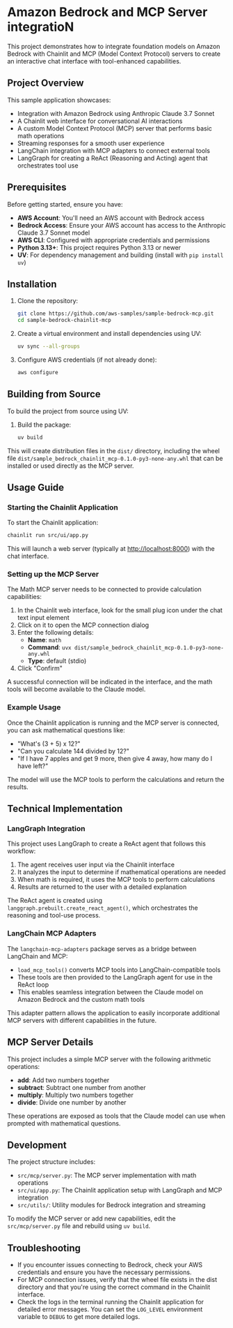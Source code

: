 # Amazon Bedrock and MCP Server integratioN

This project demonstrates how to integrate foundation models on Amazon Bedrock with Chainlit and MCP (Model Context Protocol) servers to create an interactive chat interface with tool-enhanced capabilities.

## Project Overview

This sample application showcases:

- Integration with Amazon Bedrock using Anthropic Claude 3.7 Sonnet
- A Chainlit web interface for conversational AI interactions
- A custom Model Context Protocol (MCP) server that performs basic math operations
- Streaming responses for a smooth user experience
- LangChain integration with MCP adapters to connect external tools
- LangGraph for creating a ReAct (Reasoning and Acting) agent that orchestrates tool use

## Prerequisites

Before getting started, ensure you have:

- **AWS Account**: You'll need an AWS account with Bedrock access
- **Bedrock Access**: Ensure your AWS account has access to the Anthropic Claude 3.7 Sonnet model
- **AWS CLI**: Configured with appropriate credentials and permissions
- **Python 3.13+**: This project requires Python 3.13 or newer
- **UV**: For dependency management and building (install with `pip install uv`)

## Installation

1. Clone the repository:

   ```bash
   git clone https://github.com/aws-samples/sample-bedrock-mcp.git
   cd sample-bedrock-chainlit-mcp
   ```

2. Create a virtual environment and install dependencies using UV:

   ```bash
   uv sync --all-groups
   ```

3. Configure AWS credentials (if not already done):

   ```bash
   aws configure
   ```

## Building from Source

To build the project from source using UV:

1. Build the package:

   ```bash
   uv build
   ```

This will create distribution files in the `dist/` directory, including the wheel file `dist/sample_bedrock_chainlit_mcp-0.1.0-py3-none-any.whl` that can be installed or used directly as the MCP server.

## Usage Guide

### Starting the Chainlit Application

To start the Chainlit application:

```bash
chainlit run src/ui/app.py
```

This will launch a web server (typically at <http://localhost:8000>) with the chat interface.

### Setting up the MCP Server

The Math MCP server needs to be connected to provide calculation capabilities:

1. In the Chainlit web interface, look for the small plug icon under the chat text input element
2. Click on it to open the MCP connection dialog
3. Enter the following details:
   - **Name**: `math`
   - **Command**: `uvx dist/sample_bedrock_chainlit_mcp-0.1.0-py3-none-any.whl`
   - **Type**: default (stdio)
4. Click "Confirm"

A successful connection will be indicated in the interface, and the math tools will become available to the Claude model.

### Example Usage

Once the Chainlit application is running and the MCP server is connected, you can ask mathematical questions like:

- "What's (3 + 5) x 12?"
- "Can you calculate 144 divided by 12?"
- "If I have 7 apples and get 9 more, then give 4 away, how many do I have left?"

The model will use the MCP tools to perform the calculations and return the results.

## Technical Implementation

### LangGraph Integration

This project uses LangGraph to create a ReAct agent that follows this workflow:

1. The agent receives user input via the Chainlit interface
2. It analyzes the input to determine if mathematical operations are needed
3. When math is required, it uses the MCP tools to perform calculations
4. Results are returned to the user with a detailed explanation

The ReAct agent is created using `langgraph.prebuilt.create_react_agent()`, which orchestrates the reasoning and tool-use process.

### LangChain MCP Adapters

The `langchain-mcp-adapters` package serves as a bridge between LangChain and MCP:

- `load_mcp_tools()` converts MCP tools into LangChain-compatible tools
- These tools are then provided to the LangGraph agent for use in the ReAct loop
- This enables seamless integration between the Claude model on Amazon Bedrock and the custom math tools

This adapter pattern allows the application to easily incorporate additional MCP servers with different capabilities in the future.

## MCP Server Details

This project includes a simple MCP server with the following arithmetic operations:

- **add**: Add two numbers together
- **subtract**: Subtract one number from another
- **multiply**: Multiply two numbers together
- **divide**: Divide one number by another

These operations are exposed as tools that the Claude model can use when prompted with mathematical questions.

## Development

The project structure includes:

- `src/mcp/server.py`: The MCP server implementation with math operations
- `src/ui/app.py`: The Chainlit application setup with LangGraph and MCP integration
- `src/utils/`: Utility modules for Bedrock integration and streaming

To modify the MCP server or add new capabilities, edit the `src/mcp/server.py` file and rebuild using `uv build`.

## Troubleshooting

- If you encounter issues connecting to Bedrock, check your AWS credentials and ensure you have the necessary permissions.
- For MCP connection issues, verify that the wheel file exists in the dist directory and that you're using the correct command in the Chainlit interface.
- Check the logs in the terminal running the Chainlit application for detailed error messages. You can set the `LOG_LEVEL` environment variable to `DEBUG` to get more detailed logs.
